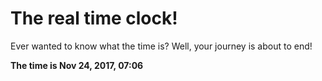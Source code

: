 # The real time clock!

Ever wanted to know what the time is? Well, your journey is about to end!

**The time is Nov 24, 2017, 07:06**